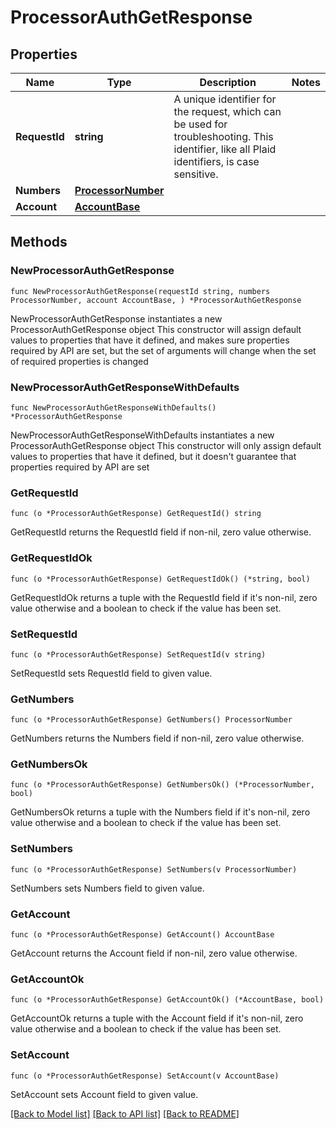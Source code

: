 # ProcessorAuthGetResponse

## Properties

Name | Type | Description | Notes
------------ | ------------- | ------------- | -------------
**RequestId** | **string** | A unique identifier for the request, which can be used for troubleshooting. This identifier, like all Plaid identifiers, is case sensitive. | 
**Numbers** | [**ProcessorNumber**](ProcessorNumber.md) |  | 
**Account** | [**AccountBase**](AccountBase.md) |  | 

## Methods

### NewProcessorAuthGetResponse

`func NewProcessorAuthGetResponse(requestId string, numbers ProcessorNumber, account AccountBase, ) *ProcessorAuthGetResponse`

NewProcessorAuthGetResponse instantiates a new ProcessorAuthGetResponse object
This constructor will assign default values to properties that have it defined,
and makes sure properties required by API are set, but the set of arguments
will change when the set of required properties is changed

### NewProcessorAuthGetResponseWithDefaults

`func NewProcessorAuthGetResponseWithDefaults() *ProcessorAuthGetResponse`

NewProcessorAuthGetResponseWithDefaults instantiates a new ProcessorAuthGetResponse object
This constructor will only assign default values to properties that have it defined,
but it doesn't guarantee that properties required by API are set

### GetRequestId

`func (o *ProcessorAuthGetResponse) GetRequestId() string`

GetRequestId returns the RequestId field if non-nil, zero value otherwise.

### GetRequestIdOk

`func (o *ProcessorAuthGetResponse) GetRequestIdOk() (*string, bool)`

GetRequestIdOk returns a tuple with the RequestId field if it's non-nil, zero value otherwise
and a boolean to check if the value has been set.

### SetRequestId

`func (o *ProcessorAuthGetResponse) SetRequestId(v string)`

SetRequestId sets RequestId field to given value.


### GetNumbers

`func (o *ProcessorAuthGetResponse) GetNumbers() ProcessorNumber`

GetNumbers returns the Numbers field if non-nil, zero value otherwise.

### GetNumbersOk

`func (o *ProcessorAuthGetResponse) GetNumbersOk() (*ProcessorNumber, bool)`

GetNumbersOk returns a tuple with the Numbers field if it's non-nil, zero value otherwise
and a boolean to check if the value has been set.

### SetNumbers

`func (o *ProcessorAuthGetResponse) SetNumbers(v ProcessorNumber)`

SetNumbers sets Numbers field to given value.


### GetAccount

`func (o *ProcessorAuthGetResponse) GetAccount() AccountBase`

GetAccount returns the Account field if non-nil, zero value otherwise.

### GetAccountOk

`func (o *ProcessorAuthGetResponse) GetAccountOk() (*AccountBase, bool)`

GetAccountOk returns a tuple with the Account field if it's non-nil, zero value otherwise
and a boolean to check if the value has been set.

### SetAccount

`func (o *ProcessorAuthGetResponse) SetAccount(v AccountBase)`

SetAccount sets Account field to given value.



[[Back to Model list]](../README.md#documentation-for-models) [[Back to API list]](../README.md#documentation-for-api-endpoints) [[Back to README]](../README.md)



